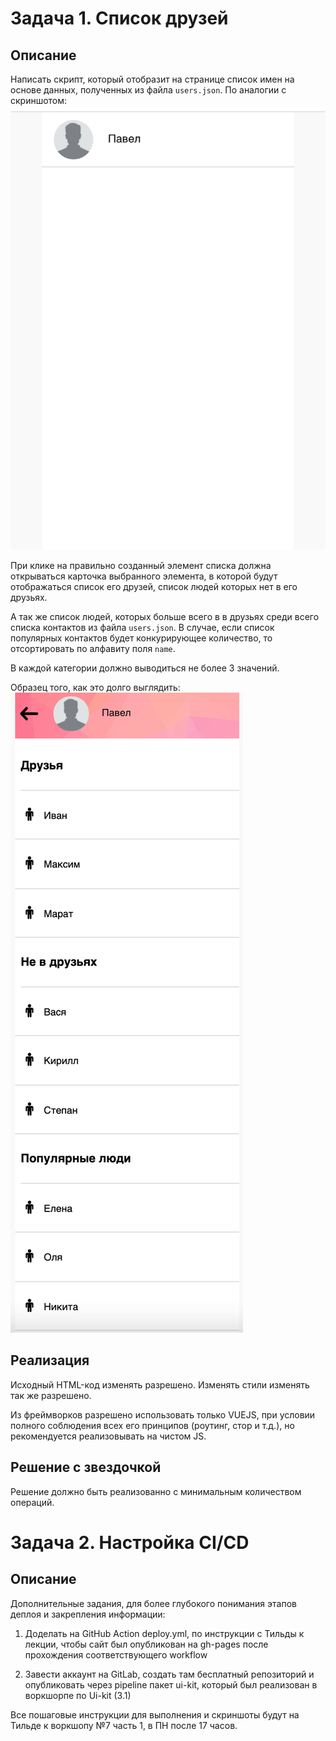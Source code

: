 # Задача 1. Список друзей


## Описание

Написать скрипт, который отобразит на странице список имен на основе данных, полученных из файла `users.json`.
По аналогии с скриншотом:
![Пример карточки](res/1.png)


При клике на правильно созданный элемент списка должна открываться карточка выбранного элемента, в которой будут отображаться список его друзей, список людей которых нет в его друзьях. 

А так же список людей, которых больше всего в в друзьях среди всего списка контактов из файла `users.json`. В случае, если список популярных контактов будет конкурирующее количество, то отсортировать по алфавиту поля `name`.

В каждой категории должно выводиться не более 3 значений.

Образец того, как это долго выглядить:
![Пример карточки](res/2.png)



## Реализация

Исходный HTML-код изменять разрешено. 
Изменять стили изменять так же разрешено.

Из фреймворков разрешено использовать только VUEJS, при условии полного соблюдения всех его принципов (роутинг, стор и т.д.), но рекомендуется реализовывать на чистом JS.

## Решение с звездочкой

Решение должно быть реализованно с минимальным количеством операций.

# Задача 2. Настройка CI/CD

## Описание

Дополнительные задания, для более глубокого понимания этапов деплоя и закрепления информации:

1) Доделать на GitHub Action deploy.yml, по инструкции с Тильды к лекции, чтобы сайт был опубликован на gh-pages после прохождения соответствующего workflow 

2) Завести аккаунт на GitLab, создать там бесплатный репозиторий и опубликовать через pipeline пакет ui-kit, который был реализован в воркшорпе по Ui-kit (3.1)

Все пошаговые инструкции для выполнения и скриншоты будут на Тильде к воркшопу №7 часть 1, в ПН после 17 часов.
